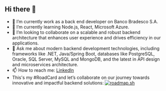 ## Hi there 👋

- 🔭 I’m currently work as a back end developer on Banco Bradesco S.A.
- 🌱 I’m currently learning Node.js, React, Microsoft Azure. 
- 👯 I’m looking to collaborate on a scalable and robust backend architecture that enhances user experience and drives efficiency in our applications.
- 💬 Ask me about modern backend development technologies, including frameworks like .NET, Java/Spring Boot, databases like PostgreSQL, Oracle, SQL Server, MySQL and MongoDB, and the latest in API design and microservices architecture.
- 📫 How to reach me: [LinkedIn](https://www.linkedin.com/in/jessemachado/)
-  This's my #RoadCard and let’s collaborate on our journey towards innovative and impactful backend solutions: [![roadmap.sh](https://roadmap.sh/card/tall/67335c9331d65c235d357d7c?variant=dark)](https://roadmap.sh)

